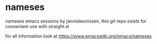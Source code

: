 # nameses
nameses emacs sessions by jannisteunissen, this git repo esists for convenient use with straight.el

for all information look at https://www.emacswiki.org/emacs/nameses
